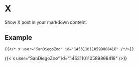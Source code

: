 # X

Show X post in your markdown content.

## Example

```tpl
{{</* x user="SanDiegoZoo" id="1453110110599868418" /*/>}}
```

{{< x user="SanDiegoZoo" id="1453110110599868418" />}}
